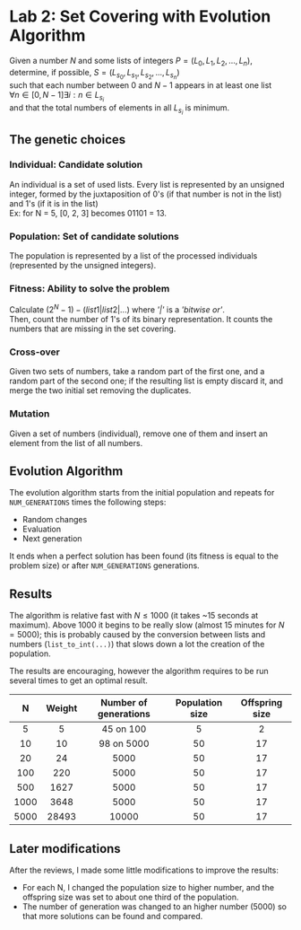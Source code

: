 # Lab 2: Set Covering with Evolution Algorithm

Given a number $N$ and some lists of integers $P = (L_0, L_1, L_2, ..., L_n)$,<br>
determine, if possible, $S = (L_{s_0}, L_{s_1}, L_{s_2}, ..., L_{s_n})$<br>
such that each number between $0$ and $N-1$ appears in at least one list<br>
$∀n ∈ [0, N-1] ∃i : n ∈ L_{s_i}$<br>
and that the total numbers of elements in all $L_{s_i}$ is minimum.

## The genetic choices

### Individual: Candidate solution

An individual is a set of used lists. Every list is represented by an unsigned integer, formed by the juxtaposition of 0's (if that number is not in the list) and 1's (if it is in the list)<br>
Ex: for N = 5, [0, 2, 3] becomes 01101 = 13.

### Population: Set of candidate solutions

The population is represented by a list of the processed individuals (represented by the unsigned integers).

### Fitness: Ability to solve the problem

Calculate $(2^N - 1) - (list1 | list2 | ...)$ where <i>'|'</i> is a <i>'bitwise or'</i>.<br>
Then, count the number of 1's of its binary representation.
It counts the numbers that are missing in the set covering.

### Cross-over

Given two sets of numbers, take a random part of the first one, and a random part of the second one; if the resulting list is empty discard it, and merge the two initial set removing the duplicates.

### Mutation

Given a set of numbers (individual), remove one of them and insert an element from the list of all numbers.

## Evolution Algorithm

The evolution algorithm starts from the initial population and repeats for `NUM_GENERATIONS` times the following steps:
- Random changes
- Evaluation
- Next generation

It ends when a perfect solution has been found (its fitness is equal to the problem size) or after `NUM_GENERATIONS` generations.

## Results

The algorithm is relative fast with $N≤1000$ (it takes ~15 seconds at maximum).
Above 1000 it begins to be really slow (almost 15 minutes for $N = 5000$); this is probably caused by the conversion between lists and numbers (`list_to_int(...)`) that slows down a lot the creation of the population.

The results are encouraging, however the algorithm requires to be run several times to get an optimal result.

| N     | Weight | Number of generations | Population size | Offspring size |
| :---: | :----: | :-------------------: | :-------------: | :-------------:|
| 5     | 5      | 45 on 100             | 5               | 2              |
| 10    | 10     | 98 on 5000            | 50              | 17             |
| 20    | 24     | 5000                  | 50              | 17             |
| 100   | 220    | 5000                  | 50              | 17             |
| 500   | 1627   | 5000                  | 50              | 17             |
| 1000  | 3648   | 5000                  | 50              | 17             |
| 5000  | 28493  | 10000                 | 50              | 17             |

## Later modifications

After the reviews, I made some little modifications to improve the results:
- For each N, I changed the population size to higher number, and the offspring size was set to about one third of the population.
- The number of generation was changed to an higher number (5000) so that more solutions can be found and compared.
